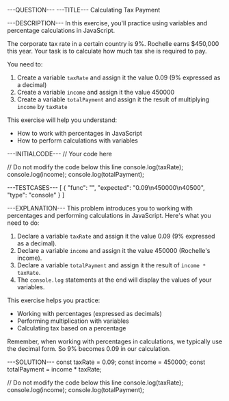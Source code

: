 ---QUESTION---
---TITLE---
Calculating Tax Payment

---DESCRIPTION---
In this exercise, you'll practice using variables and percentage calculations in JavaScript.

The corporate tax rate in a certain country is 9%. Rochelle earns $450,000 this year. Your task is to calculate how much tax she is required to pay.

You need to:
1. Create a variable `taxRate` and assign it the value 0.09 (9% expressed as a decimal)
2. Create a variable `income` and assign it the value 450000
3. Create a variable `totalPayment` and assign it the result of multiplying `income` by `taxRate`

This exercise will help you understand:
- How to work with percentages in JavaScript
- How to perform calculations with variables

---INITIALCODE---
// Your code here


// Do not modify the code below this line
console.log(taxRate);
console.log(income);
console.log(totalPayment);

---TESTCASES---
[
  { "func": "", "expected": "0.09\n450000\n40500", "type": "console" }
]

---EXPLANATION---
This problem introduces you to working with percentages and performing calculations in JavaScript. Here's what you need to do:

1. Declare a variable `taxRate` and assign it the value 0.09 (9% expressed as a decimal).
2. Declare a variable `income` and assign it the value 450000 (Rochelle's income).
3. Declare a variable `totalPayment` and assign it the result of `income * taxRate`.
4. The `console.log` statements at the end will display the values of your variables.

This exercise helps you practice:
- Working with percentages (expressed as decimals)
- Performing multiplication with variables
- Calculating tax based on a percentage

Remember, when working with percentages in calculations, we typically use the decimal form. So 9% becomes 0.09 in our calculation.

---SOLUTION---
const taxRate = 0.09;
const income = 450000;
const totalPayment = income * taxRate;

// Do not modify the code below this line
console.log(taxRate);
console.log(income);
console.log(totalPayment);